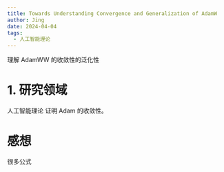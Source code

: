 ```yaml
---
title: Towards Understanding Convergence and Generalization of AdamW
author: Jing
date: 2024-04-04
tags:
  - 人工智能理论
---
```

理解 AdamWW 的收敛性的泛化性
# 1. 研究领域
人工智能理论
证明 Adam 的收敛性。

# 感想
很多公式
